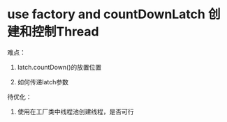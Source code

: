 # use factory and countDownLatch 创建和控制Thread
难点：

1. latch.countDown()的放置位置

2. 如何传递latch参数

待优化：

1. 使用在工厂类中线程池创建线程，是否可行